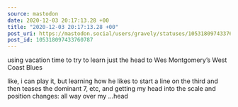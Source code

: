 ```yaml
---
source: mastodon
date: 2020-12-03 20:17:13.28 +00
title: "2020-12-03 20:17:13.28 +00"
post_uri: https://mastodon.social/users/gravely/statuses/105318097433760787
post_id: 105318097433760787
---
```

using vacation time to try to learn just the head to Wes Montgomery’s West Coast Blues

like, i can play it, but learning how he likes to start a line on the third and then teases the dominant 7, etc, and getting my head into the scale and position changes: all way over my …head


